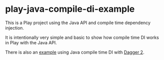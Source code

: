 # play-java-compile-di-example

This is a Play project using the Java API and compile time dependency injection.

It is intentionally very simple and basic to show how compile time DI works in Play with the Java API.

There is also an [example](https://github.com/playframework/play-java-dagger2-example) using Java compile time DI with [Dagger 2](https://google.github.io/dagger/).
